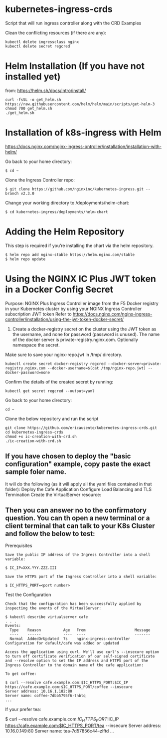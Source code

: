 # kubernetes-ingress-crds
Script that will run ingress controller along with the CRD Examples

Clean the conflicting resources (if there are any): 
```
kubectl delete ingressclass nginx
kubectl delete secret regcred
```

# Helm Installation (If you have not installed yet)
from: https://helm.sh/docs/intro/install/

```
curl -fsSL -o get_helm.sh https://raw.githubusercontent.com/helm/helm/main/scripts/get-helm-3
chmod 700 get_helm.sh
./get_helm.sh
```

# Installation of k8s-ingress with Helm
https://docs.nginx.com/nginx-ingress-ontroller/installation/installation-with-helm/

Go back to your home directory: 
```
$ cd ~
```

Clone the Ingress Controller repo:
```
$ git clone https://github.com/nginxinc/kubernetes-ingress.git --branch v2.3.0
```

Change your working directory to /deployments/helm-chart:
```
$ cd kubernetes-ingress/deployments/helm-chart
```

# Adding the Helm Repository
This step is required if you’re installing the chart via the helm repository.
```
$ helm repo add nginx-stable https://helm.nginx.com/stable
$ helm repo update
```

# Using the NGINX IC Plus JWT token in a Docker Config Secret

Purpose: NGINX Plus Ingress Controller image from the F5 Docker registry in your Kubernetes cluster by using your NGINX Ingress Controller subscription JWT token 
Refer to https://docs.nginx.com/nginx-ingress-controller/installation/using-the-jwt-token-docker-secret/

1. Create a docker-registry secret on the cluster using the JWT token as the username, and none for password (password is unused). The name of the docker server is private-registry.nginx.com. Optionally namespace the secret.

Make sure to save your nginx-repo.jwt in /tmp/ directory. 

```
kubectl create secret docker-registry regcred --docker-server=private-registry.nginx.com --docker-username=$(cat /tmp/nginx-repo.jwt) --docker-password=none
```

Confirm the details of the created secret by running:
```
kubectl get secret regcred --output=yaml
```

Go back to your home directory: 
```
cd ~
```

Clone the below repository and run the script
```
git clone https://github.com/ericausente/kubernetes-ingress-crds.git
cd kubernetes-ingress-crds
chmod +x ic-creation-with-crd.sh
./ic-creation-with-crd.sh
```

## If you have chosen to deploy the "basic configuration" example, copy paste the exact sample foler name. 

It will do the following (as it will apply all the yaml files contained in that folder):
Deploy the Cafe Application
Configure Load Balancing and TLS Termination
Create the VirtualServer resource:

## Then you can answer no to the confirmatory question. You can th open a new terminal or a client terminal that can talk to your K8s Cluster and follow the below to test: 

Prerequisites

    Save the public IP address of the Ingress Controller into a shell variable:

    $ IC_IP=XXX.YYY.ZZZ.III

    Save the HTTPS port of the Ingress Controller into a shell variable:

    $ IC_HTTPS_PORT=<port number>


Test the Configuration

    Check that the configuration has been successfully applied by inspecting the events of the VirtualServer:

    $ kubectl describe virtualserver cafe
    . . .
    Events:
      Type    Reason          Age   From                      Message
      ----    ------          ----  ----                      -------
      Normal  AddedOrUpdated  7s    nginx-ingress-controller  Configuration for default/cafe was added or updated

    Access the application using curl. We'll use curl's --insecure option to turn off certificate verification of our self-signed certificate and --resolve option to set the IP address and HTTPS port of the Ingress Controller to the domain name of the cafe application:

    To get coffee:

    $ curl --resolve cafe.example.com:$IC_HTTPS_PORT:$IC_IP https://cafe.example.com:$IC_HTTPS_PORT/coffee --insecure
    Server address: 10.16.1.182:80
    Server name: coffee-7dbb5795f6-tnbtq
    ...

If your prefer tea:

$ curl --resolve cafe.example.com:$IC_HTTPS_PORT:$IC_IP https://cafe.example.com:$IC_HTTPS_PORT/tea --insecure
Server address: 10.16.0.149:80
Server name: tea-7d57856c44-zlftd
...




